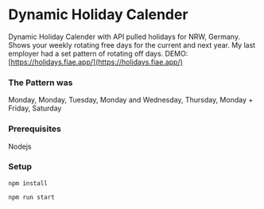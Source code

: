 # Dynamic Holiday Calender

Dynamic Holiday Calender with API pulled holidays for NRW, Germany.
Shows your weekly rotating free days for the current and next year. 
My last employer had a set pattern of rotating off days.
DEMO: [https://holidays.fiae.app/](https://holidays.fiae.app/)

### The Pattern was
Monday, Monday, Tuesday, Monday and Wednesday, Thursday, Monday + Friday, Saturday

### Prerequisites
Nodejs

### Setup

```
npm install
```

```
npm run start
```
